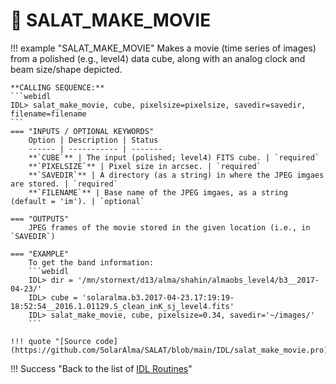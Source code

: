# :low_brightness: SALAT_MAKE_MOVIE

!!! example "SALAT_MAKE_MOVIE"
	Makes a movie (time series of images) from a polished (e.g., level4) data cube, along with an analog clock and beam size/shape depicted.
	
	**CALLING SEQUENCE:**
	```webidl
	IDL> salat_make_movie, cube, pixelsize=pixelsize, savedir=savedir, filename=filename
	```
	=== "INPUTS / OPTIONAL KEYWORDS"
		Option | Description | Status
		------ | ----------- | -------
		**`CUBE`** | The input (polished; level4) FITS cube. | `required`
		**`PIXELSIZE`** | Pixel size in arcsec. | `required`
		**`SAVEDIR`** | A directory (as a string) in where the JPEG imgaes are stored. | `required`
		**`FILENAME`** | Base name of the JPEG imgaes, as a string (default = 'im'). | `optional`
	
	=== "OUTPUTS"
		JPEG frames of the movie stored in the given location (i.e., in `SAVEDIR`)
		
	=== "EXAMPLE"
		To get the band information:
		```webidl
		IDL> dir = '/mn/stornext/d13/alma/shahin/almaobs_level4/b3__2017-04-23/'
		IDL> cube = 'solaralma.b3.2017-04-23.17:19:19-18:52:54__2016.1.01129.S_clean_inK_sj_level4.fits'
		IDL> salat_make_movie, cube, pixelsize=0.34, savedir='~/images/'
		```
	
	!!! quote "[Source code](https://github.com/SolarAlma/SALAT/blob/main/IDL/salat_make_movie.pro)"

!!! Success "Back to the list of [IDL Routines](../idl.md)" 